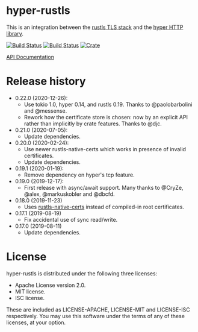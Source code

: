 # hyper-rustls
This is an integration between the [rustls TLS stack](https://github.com/ctz/rustls)
and the [hyper HTTP library](https://github.com/hyperium/hyper).

[![Build Status](https://travis-ci.org/ctz/hyper-rustls.svg?branch=master)](https://travis-ci.org/ctz/hyper-rustls)
[![Build Status](https://dev.azure.com/ctz99/ctz/_apis/build/status/ctz.hyper-rustls?branchName=master)](https://dev.azure.com/ctz99/ctz/_build/latest?definitionId=4&branchName=master)
[![Crate](https://img.shields.io/crates/v/hyper-rustls.svg)](https://crates.io/crates/hyper-rustls)

[API Documentation](https://docs.rs/hyper-rustls/)

# Release history
- 0.22.0 (2020-12-26):
  * Use tokio 1.0, hyper 0.14, and rustls 0.19. Thanks to @paolobarbolini and @messense.
  * Rework how the certificate store is chosen: now by an explicit API rather than
    implicitly by crate features. Thanks to @djc.
- 0.21.0 (2020-07-05):
  * Update dependencies.
- 0.20.0 (2020-02-24):
  * Use newer rustls-native-certs which works in presence of invalid certificates.
  * Update dependencies.
- 0.19.1 (2020-01-19):
  * Remove dependency on hyper's tcp feature.
- 0.19.0 (2019-12-17):
  * First release with async/await support.  Many thanks to @CryZe, @alex, @markuskobler and @dbcfd.
- 0.18.0 (2019-11-23)
  * Uses [rustls-native-certs](https://crates.io/crates/rustls-native-certs)
    instead of compiled-in root certificates.
- 0.17.1 (2019-08-19)
  * Fix accidental use of sync read/write.
- 0.17.0 (2019-08-11)
  * Update dependencies.

# License
hyper-rustls is distributed under the following three licenses:

- Apache License version 2.0.
- MIT license.
- ISC license.

These are included as LICENSE-APACHE, LICENSE-MIT and LICENSE-ISC
respectively.  You may use this software under the terms of any
of these licenses, at your option.

